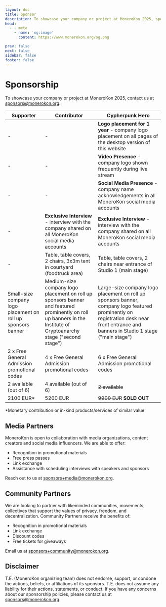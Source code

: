 ```yaml
---
layout: doc
title: Sponsor
description: To showcase your company or project at MoneroKon 2025, sponsor us.
head:
  - - meta
    - name: 'og:image'
      content: https://www.monerokon.org/og.png

prev: false
next: false
sidebar: false
footer: false
---
```


# Sponsorship

To showcase your company or project at MoneroKon 2025, contact us at [sponsors@monerokon.org](mailto:sponsors@monerokon.org).

<table>
<thead>
<tr>
<th>Supporter</th>
<th>Contributor</th>
<th>Cypherpunk Hero</th>
</tr>
</thead>
<tbody>
<tr>
<td> - </td>
<td> - </td>
<td><strong>Logo placement for 1 year</strong> - company logo placement on all pages of the desktop version of this website</td>
</tr>
<tr>
<td> - </td>
<td> - </td>
<td><strong>Video Presence</strong> - company logo shown frequently during live stream</td>
</tr>
<tr>
<td> - </td>
<td> - </td>
<td><strong>Social Media Presence</strong> - company name acknowledgements in all MoneroKon social media accounts</td>
</tr>
<tr>
<td> - </td>
<td><strong>Exclusive Interview</strong> - interview with the company shared on all MoneroKon social media accounts</td>
<td><strong>Exclusive Interview</strong> - interview with the company shared on all MoneroKon social media accounts</td>
</tr>
<tr>
<td> - </td>
<td>Table, table covers, 2 chairs, 3x3m tent in courtyard (foodtruck area)</td>
<td>Table, table covers, 2 chairs near entrance of Studio 1 (main stage)</td>
</tr>
<tr>
<td>Small-size company logo placement on roll up sponsors banner</td>
<td>Medium-size company logo placement on roll up sponsors banner and featured prominently on roll up banners in the Institute of Cryptoanarchy stage ("second stage")</td>
<td>Large-size company logo placement on roll up sponsors banner, company logo featured prominently on registration desk near front entrance and banners in Studio 1 stage ("main stage")</td>
</tr>
<tr>
<td>2 x Free General Admission promotional codes</td>
<td>4 x Free General Admission promotional codes</td>
<td>6 x Free General Admission promotional codes</td>
</tr>
<tr>
<td>2 available (out of 6)</td>
<td>4 available (out of 6)</td>
<td><s>2 available</s></td>
</tr>
<tr>
<td>2100 EUR*</td>
<td>5200 EUR</td>
<td><s>9900 EUR</s> <b>SOLD OUT</b></td>
</tr>
</tbody>
</table>

*Monetary contribution or in-kind products/services of similar value

## Media Partners

MoneroKon is open to collaboration with media organizations, content creators and social media influencers. We are able to offer:

- Recognition in promotional materials
- Free press passes
- Link exchange
- Assistance with scheduling interviews with speakers and sponsors

Reach out to us at [sponsors+media@monerokon.org](mailto:sponsors+media@monerokon.org).

## Community Partners

We are looking to partner with likeminded communities, movements, collectives that support the values of privacy, freedom, and decentralization.  Community Partners receive the benefits of:

- Recognition in promotional materials
- Link exchange
- Discount codes
- Free tickets for giveaways

Email us at [sponsors+community@monerokon.org](mailto:sponsors+community@monerokon.org).

## Disclaimer

T.E. (MoneroKon organizing team) does not endorse, support, or condone the actions, beliefs, or affiliations of its sponsors. T.E. does not assume any liability for their actions, statements, or conduct. If you have any concerns about our sponsorship policies, please contact us at [sponsors@monerokon.org](mailto:sponsors@monerokon.org).
